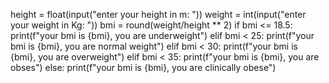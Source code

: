 height = float(input("enter your height in m: "))
weight = int(input("enter your weight in Kg: "))
bmi = round(weight/height ** 2)
if bmi <= 18.5:
  print(f"your bmi is {bmi}, you are underweight")
elif bmi < 25:
  print(f"your bmi is {bmi}, you are normal weight")
elif bmi < 30:
  print(f"your bmi is {bmi}, you are overweight")
elif bmi < 35:
  print(f"your bmi is {bmi}, you are obses")
else:
  print(f"your bmi is {bmi}, you are clinically obese")
